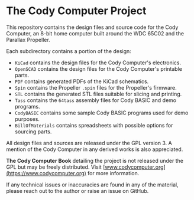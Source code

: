 # The Cody Computer Project

This repository contains the design files and source code for the Cody 
Computer, an 8-bit home computer built around the WDC 65C02 and the 
Parallax Propeller.

Each subdirectory contains a portion of the design:

- `KiCad` contains the design files for the Cody Computer's electronics.
- `OpenSCAD` contains the design files for the Cody Computer's printable parts.
- `PDF` contains generated PDFs of the KiCad schematics.
- `Spin` contains the Propeller `.spin` files for the Propeller's firmware.
- `STL` contains the generated STL files suitable for slicing and printing.
- `Tass` contains the `64tass` assembly files for Cody BASIC and demo programs.
- `CodyBASIC` contains some sample Cody BASIC programs used for demo purposes.
- `BillOfMaterials` contains spreadsheets with possible options for sourcing parts.

All design files and sources are released under the GPL version 3. A mention
of the Cody Computer in any derived works is also appreciated.

__The Cody Computer Book__ detailing the project is not released under the GPL
but may be freely distributed. Visit 
[www.codycomputer.org](https://www.codycomputer.org) for more information.

If any technical issues or inaccuracies are found in any of the material,
please reach out to the author or raise an issue on GitHub.

